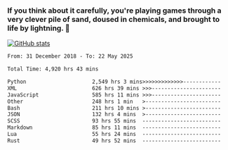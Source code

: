 ### If you think about it carefully, you're playing games through a very clever pile of sand, doused in chemicals, and brought to life by lightning.  👋


[![GitHub stats](https://github-readme-stats.vercel.app/api?username=XenophonLXH&show_icons=true&theme=codeSTACKr)](https://github.com/anuraghazra/github-readme-stats)


<!--START_SECTION:waka-->

```txt
From: 31 December 2018 - To: 22 May 2025

Total Time: 4,920 hrs 43 mins

Python                     2,549 hrs 3 mins>>>>>>>>>>>>>------------   51.81 %
XML                        626 hrs 39 mins >>>----------------------   12.74 %
JavaScript                 585 hrs 11 mins >>>----------------------   11.89 %
Other                      248 hrs 1 min   >------------------------   05.04 %
Bash                       211 hrs 10 mins >------------------------   04.29 %
JSON                       132 hrs 4 mins  >------------------------   02.68 %
SCSS                       93 hrs 55 mins  -------------------------   01.91 %
Markdown                   85 hrs 11 mins  -------------------------   01.73 %
Lua                        55 hrs 24 mins  -------------------------   01.13 %
Rust                       49 hrs 52 mins  -------------------------   01.01 %
```

<!--END_SECTION:waka-->
